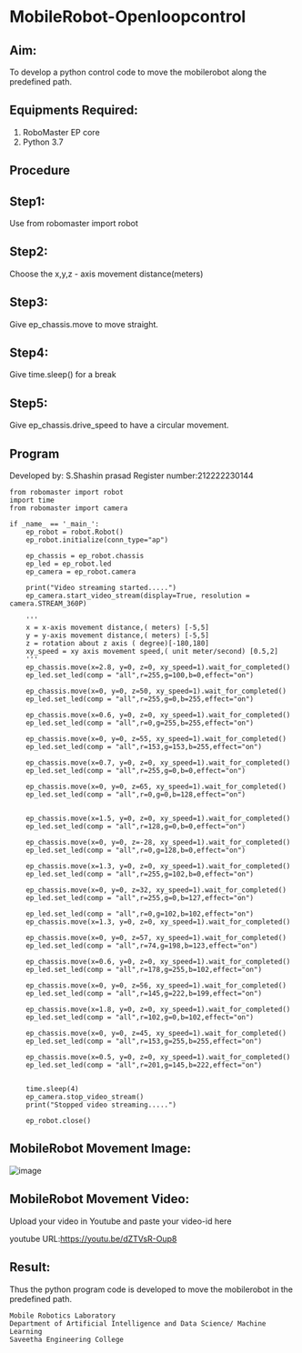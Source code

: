 # MobileRobot-Openloopcontrol
## Aim:

To develop a python control code to move the mobilerobot along the predefined path.

## Equipments Required:
1. RoboMaster EP core
2. Python 3.7

## Procedure

## Step1:
Use from robomaster import robot

## Step2:
Choose the x,y,z - axis movement distance(meters)

## Step3:
Give ep_chassis.move to move straight.

## Step4:
Give time.sleep() for a break

## Step5:
Give ep_chassis.drive_speed to have a circular movement.

## Program
Developed by: S.Shashin prasad
Register number:212222230144
```
from robomaster import robot
import time
from robomaster import camera

if _name_ == '_main_':
    ep_robot = robot.Robot()
    ep_robot.initialize(conn_type="ap")

    ep_chassis = ep_robot.chassis
    ep_led = ep_robot.led
    ep_camera = ep_robot.camera

    print("Video streaming started.....")
    ep_camera.start_video_stream(display=True, resolution = camera.STREAM_360P)

    '''
    x = x-axis movement distance,( meters) [-5,5]
    y = y-axis movement distance,( meters) [-5,5]
    z = rotation about z axis ( degree)[-180,180]
    xy_speed = xy axis movement speed,( unit meter/second) [0.5,2]
    '''
    ep_chassis.move(x=2.8, y=0, z=0, xy_speed=1).wait_for_completed()
    ep_led.set_led(comp = "all",r=255,g=100,b=0,effect="on")

    ep_chassis.move(x=0, y=0, z=50, xy_speed=1).wait_for_completed()
    ep_led.set_led(comp = "all",r=255,g=0,b=255,effect="on")

    ep_chassis.move(x=0.6, y=0, z=0, xy_speed=1).wait_for_completed()
    ep_led.set_led(comp = "all",r=0,g=255,b=255,effect="on")

    ep_chassis.move(x=0, y=0, z=55, xy_speed=1).wait_for_completed()
    ep_led.set_led(comp = "all",r=153,g=153,b=255,effect="on")

    ep_chassis.move(x=0.7, y=0, z=0, xy_speed=1).wait_for_completed()
    ep_led.set_led(comp = "all",r=255,g=0,b=0,effect="on")

    ep_chassis.move(x=0, y=0, z=65, xy_speed=1).wait_for_completed()
    ep_led.set_led(comp = "all",r=0,g=0,b=128,effect="on")

    
    ep_chassis.move(x=1.5, y=0, z=0, xy_speed=1).wait_for_completed()
    ep_led.set_led(comp = "all",r=128,g=0,b=0,effect="on")

    ep_chassis.move(x=0, y=0, z=-28, xy_speed=1).wait_for_completed()
    ep_led.set_led(comp = "all",r=0,g=128,b=0,effect="on")

    ep_chassis.move(x=1.3, y=0, z=0, xy_speed=1).wait_for_completed()
    ep_led.set_led(comp = "all",r=255,g=102,b=0,effect="on")

    ep_chassis.move(x=0, y=0, z=32, xy_speed=1).wait_for_completed()
    ep_led.set_led(comp = "all",r=255,g=0,b=127,effect="on")

    ep_led.set_led(comp = "all",r=0,g=102,b=102,effect="on")
    ep_chassis.move(x=1.3, y=0, z=0, xy_speed=1).wait_for_completed()

    ep_chassis.move(x=0, y=0, z=57, xy_speed=1).wait_for_completed()
    ep_led.set_led(comp = "all",r=74,g=198,b=123,effect="on")

    ep_chassis.move(x=0.6, y=0, z=0, xy_speed=1).wait_for_completed()
    ep_led.set_led(comp = "all",r=178,g=255,b=102,effect="on")

    ep_chassis.move(x=0, y=0, z=56, xy_speed=1).wait_for_completed()
    ep_led.set_led(comp = "all",r=145,g=222,b=199,effect="on")

    ep_chassis.move(x=1.8, y=0, z=0, xy_speed=1).wait_for_completed()
    ep_led.set_led(comp = "all",r=102,g=0,b=102,effect="on")

    ep_chassis.move(x=0, y=0, z=45, xy_speed=1).wait_for_completed()
    ep_led.set_led(comp = "all",r=153,g=255,b=255,effect="on")

    ep_chassis.move(x=0.5, y=0, z=0, xy_speed=1).wait_for_completed()
    ep_led.set_led(comp = "all",r=201,g=145,b=222,effect="on")


    time.sleep(4)
    ep_camera.stop_video_stream()
    print("Stopped video streaming.....")

    ep_robot.close()
```    

## MobileRobot Movement Image:

![image](https://github.com/shashinprasad/mobilerobot-openloopcontrol/assets/129143499/5770cd8c-d077-4327-bcf2-b4bd65c4d362)



## MobileRobot Movement Video:

Upload your video in Youtube and paste your video-id here

youtube URL:https://youtu.be/dZTVsR-Oup8


## Result:
Thus the python program code is developed to move the mobilerobot in the predefined path.

```
Mobile Robotics Laboratory
Department of Artificial Intelligence and Data Science/ Machine Learning
Saveetha Engineering College
```
